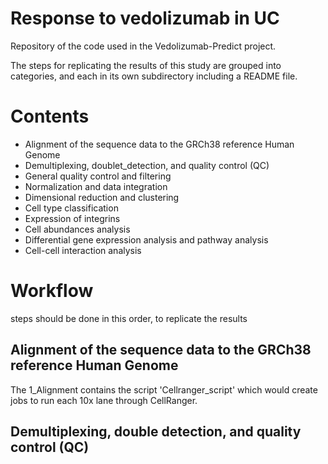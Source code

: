 # Response to vedolizumab in UC

Repository of the code used in the Vedolizumab-Predict project.

The steps for replicating the results of this study are grouped into categories, and each in its own subdirectory including a README file.

# Contents

-   Alignment of the sequence data to the GRCh38 reference Human Genome
-   Demultiplexing, doublet_detection, and quality control (QC) 
-   General quality control and filtering
-   Normalization and data integration
-   Dimensional reduction and clustering
-   Cell type classification
-   Expression of integrins
-   Cell abundances analysis
-   Differential gene expression analysis and pathway analysis
-   Cell-cell interaction analysis

# Workflow

steps should be done in this order, to replicate the results

## Alignment of the sequence data to the GRCh38 reference Human Genome

The 1_Alignment contains the script 'Cellranger_script' which would create jobs to run each 10x lane through CellRanger.

## Demultiplexing, double detection, and quality control (QC)

